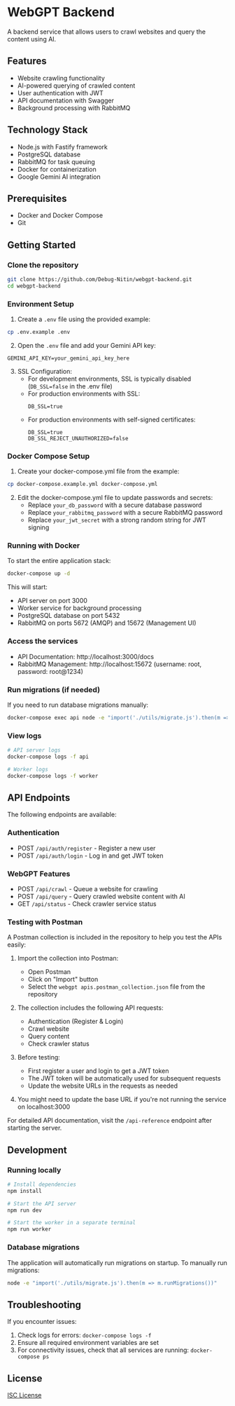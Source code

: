 # WebGPT Backend

A backend service that allows users to crawl websites and query the content using AI.

## Features

- Website crawling functionality
- AI-powered querying of crawled content
- User authentication with JWT
- API documentation with Swagger
- Background processing with RabbitMQ

## Technology Stack

- Node.js with Fastify framework
- PostgreSQL database
- RabbitMQ for task queuing
- Docker for containerization
- Google Gemini AI integration

## Prerequisites

- Docker and Docker Compose
- Git

## Getting Started

### Clone the repository

```bash
git clone https://github.com/Debug-Nitin/webgpt-backend.git
cd webgpt-backend
```

### Environment Setup

1. Create a `.env` file using the provided example:

```bash
cp .env.example .env
```

2. Open the `.env` file and add your Gemini API key:

```
GEMINI_API_KEY=your_gemini_api_key_here
```

3. SSL Configuration:
   - For development environments, SSL is typically disabled (`DB_SSL=false` in the .env file)
   - For production environments with SSL:
     ```
     DB_SSL=true
     ```
   - For production environments with self-signed certificates:
     ```
     DB_SSL=true
     DB_SSL_REJECT_UNAUTHORIZED=false
     ```

### Docker Compose Setup

1. Create your docker-compose.yml file from the example:

```bash
cp docker-compose.example.yml docker-compose.yml
```

2. Edit the docker-compose.yml file to update passwords and secrets:
   - Replace `your_db_password` with a secure database password
   - Replace `your_rabbitmq_password` with a secure RabbitMQ password
   - Replace `your_jwt_secret` with a strong random string for JWT signing

### Running with Docker

To start the entire application stack:

```bash
docker-compose up -d
```

This will start:

- API server on port 3000
- Worker service for background processing
- PostgreSQL database on port 5432
- RabbitMQ on ports 5672 (AMQP) and 15672 (Management UI)

### Access the services

- API Documentation: http://localhost:3000/docs
- RabbitMQ Management: http://localhost:15672 (username: root, password: root@1234)

### Run migrations (if needed)

If you need to run database migrations manually:

```bash
docker-compose exec api node -e "import('./utils/migrate.js').then(m => m.runMigrations())"
```

### View logs

```bash
# API server logs
docker-compose logs -f api

# Worker logs
docker-compose logs -f worker
```

## API Endpoints

The following endpoints are available:

### Authentication

- POST `/api/auth/register` - Register a new user
- POST `/api/auth/login` - Log in and get JWT token

### WebGPT Features

- POST `/api/crawl` - Queue a website for crawling
- POST `/api/query` - Query crawled website content with AI
- GET `/api/status` - Check crawler service status

### Testing with Postman

A Postman collection is included in the repository to help you test the APIs easily:

1. Import the collection into Postman:

   - Open Postman
   - Click on "Import" button
   - Select the `webgpt apis.postman_collection.json` file from the repository

2. The collection includes the following API requests:

   - Authentication (Register & Login)
   - Crawl website
   - Query content
   - Check crawler status

3. Before testing:

   - First register a user and login to get a JWT token
   - The JWT token will be automatically used for subsequent requests
   - Update the website URLs in the requests as needed

4. You might need to update the base URL if you're not running the service on localhost:3000

For detailed API documentation, visit the `/api-reference` endpoint after starting the server.

## Development

### Running locally

```bash
# Install dependencies
npm install

# Start the API server
npm run dev

# Start the worker in a separate terminal
npm run worker
```

### Database migrations

The application will automatically run migrations on startup. To manually run migrations:

```bash
node -e "import('./utils/migrate.js').then(m => m.runMigrations())"
```

## Troubleshooting

If you encounter issues:

1. Check logs for errors: `docker-compose logs -f`
2. Ensure all required environment variables are set
3. For connectivity issues, check that all services are running: `docker-compose ps`

## License

[ISC License](LICENSE)
